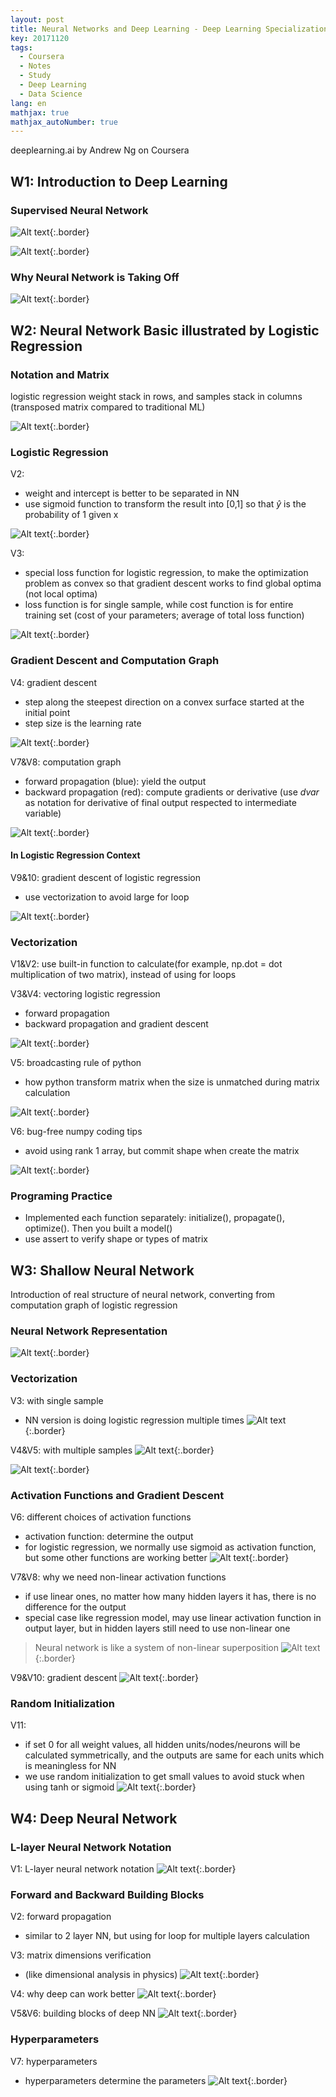 ```yaml
---
layout: post
title: Neural Networks and Deep Learning - Deep Learning Specialization 1
key: 20171120
tags:
  - Coursera
  - Notes
  - Study
  - Deep Learning
  - Data Science
lang: en
mathjax: true
mathjax_autoNumber: true
---
```


deeplearning.ai by Andrew Ng on Coursera

## W1: Introduction to Deep Learning

### Supervised Neural Network

![Alt text](https://github.com/YestinYang/YestinYang.github.io/raw/master/screenshots/2017-11-20_1510368169137.png){:.border}

![Alt text](https://github.com/YestinYang/YestinYang.github.io/raw/master/screenshots/2017-11-20_1510381658099.png){:.border}


### Why Neural Network is Taking Off

![Alt text](https://github.com/YestinYang/YestinYang.github.io/raw/master/screenshots/2017-11-20_1510379424629.png){:.border}


## W2: Neural Network Basic illustrated by Logistic Regression

### Notation and Matrix

logistic regression weight stack in rows, and samples stack in columns (transposed matrix compared to traditional ML)

![Alt text](https://github.com/YestinYang/YestinYang.github.io/raw/master/screenshots/2017-11-20_1510714157165.png){:.border}


### Logistic Regression

V2:
- weight and intercept is better to be separated in NN
- use sigmoid function to transform the result into [0,1] so that $\hat{y}$ is the probability of 1 given x

![Alt text](https://github.com/YestinYang/YestinYang.github.io/raw/master/screenshots/2017-11-20_1510714518762.png){:.border}

V3: 
- special loss function for logistic regression, to make the optimization problem as convex so that gradient descent works to find global optima (not local optima)
- loss function is for single sample, while cost function is for entire training set (cost of your parameters; average of total loss function)

![Alt text](https://github.com/YestinYang/YestinYang.github.io/raw/master/screenshots/2017-11-20_1510715039949.png){:.border}


### Gradient Descent and Computation Graph

V4: gradient descent
- step along the steepest direction on a convex surface started at the initial point
- step size is the learning rate

![Alt text](https://github.com/YestinYang/YestinYang.github.io/raw/master/screenshots/2017-11-20_1510715588776.png){:.border}

V7&V8: computation graph
- forward propagation (blue): yield the output 
- backward propagation (red): compute gradients or derivative (use $dvar$ as notation for derivative of final output respected to intermediate variable)

![Alt text](https://github.com/YestinYang/YestinYang.github.io/raw/master/screenshots/2017-11-20_1510710645200.png){:.border}

#### In Logistic Regression Context

V9&10: gradient descent of logistic regression
- use vectorization to avoid large for loop

![Alt text](https://github.com/YestinYang/YestinYang.github.io/raw/master/screenshots/2017-11-20_1510718616019.png){:.border}


### Vectorization

V1&V2: use built-in function to calculate(for example, np.dot = dot multiplication of two matrix), instead of using for loops

V3&V4: vectoring logistic regression
- forward propagation
- backward propagation and gradient descent

![Alt text](https://github.com/YestinYang/YestinYang.github.io/raw/master/screenshots/2017-11-20_1510838206633.png){:.border}

V5: broadcasting rule of python
- how python transform matrix when the size is unmatched during matrix calculation

![Alt text](https://github.com/YestinYang/YestinYang.github.io/raw/master/screenshots/2017-11-20_1510735954470.png){:.border}

V6: bug-free numpy coding tips
- avoid using rank 1 array, but commit shape when create the matrix

![Alt text](https://github.com/YestinYang/YestinYang.github.io/raw/master/screenshots/2017-11-20_1510753398450.png){:.border}


### Programing Practice

- Implemented each function separately: initialize(), propagate(), optimize(). Then you built a model()
- use assert to verify shape or types of matrix


## W3: Shallow Neural Network

Introduction of real structure of neural network, converting from computation graph of logistic regression

### Neural Network Representation
![Alt text](https://github.com/YestinYang/YestinYang.github.io/raw/master/screenshots/2017-11-20_1510996642678.png){:.border}


### Vectorization

V3: with single sample
- NN version is doing logistic regression multiple times
![Alt text](https://github.com/YestinYang/YestinYang.github.io/raw/master/screenshots/2017-11-20_1510890294210.png){:.border}

V4&V5: with multiple samples
![Alt text](https://github.com/YestinYang/YestinYang.github.io/raw/master/screenshots/2017-11-20_1510891818391.png){:.border}

![Alt text](https://github.com/YestinYang/YestinYang.github.io/raw/master/screenshots/2017-11-20_1510970374372.png){:.border}

### Activation Functions and Gradient Descent

V6: different choices of activation functions
- activation function: determine the output
- for logistic regression, we normally use sigmoid as activation function, but some other functions are working better
![Alt text](https://github.com/YestinYang/YestinYang.github.io/raw/master/screenshots/2017-11-20_1510971902507.png){:.border}

V7&V8: why we need non-linear activation functions
- if use linear ones, no matter how many hidden layers it has, there is no difference for the output
- special case like regression model, may use linear activation function in output layer, but in hidden layers still need to use non-linear one
> Neural network is like a system of non-linear superposition
![Alt text](https://github.com/YestinYang/YestinYang.github.io/raw/master/screenshots/2017-11-20_1510975496058.png){:.border}

V9&V10: gradient descent
![Alt text](https://github.com/YestinYang/YestinYang.github.io/raw/master/screenshots/2017-11-20_1510981566094.png){:.border}

### Random Initialization

V11:
- if set 0 for all weight values, all hidden units/nodes/neurons will be calculated symmetrically, and the outputs are same for each units which is meaningless for NN
- we use random initialization to get small values to avoid stuck when using tanh or sigmoid
![Alt text](https://github.com/YestinYang/YestinYang.github.io/raw/master/screenshots/2017-11-20_1510994738769.png){:.border}


## W4: Deep Neural Network

### L-layer Neural Network Notation

V1: L-layer neural network notation
![Alt text](https://github.com/YestinYang/YestinYang.github.io/raw/master/screenshots/2017-11-20_1511098179388.png){:.border}

### Forward and Backward Building Blocks

V2: forward propagation
- similar to 2 layer NN, but using for loop for multiple layers calculation

V3: matrix dimensions verification
- (like dimensional analysis in physics)
![Alt text](https://github.com/YestinYang/YestinYang.github.io/raw/master/screenshots/2017-11-20_1511142728497.png){:.border}

V4: why deep can work better
![Alt text](https://github.com/YestinYang/YestinYang.github.io/raw/master/screenshots/2017-11-20_1511143855036.png){:.border}

V5&V6: building blocks of deep NN
![Alt text](https://github.com/YestinYang/YestinYang.github.io/raw/master/screenshots/2017-11-20_1511147435676.png){:.border}

### Hyperparameters

V7: hyperparameters
- hyperparameters determine the parameters
![Alt text](https://github.com/YestinYang/YestinYang.github.io/raw/master/screenshots/2017-11-20_1511148154707.png){:.border}











